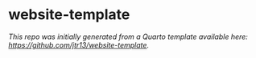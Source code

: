 # website-template

*This repo was initially generated from a Quarto template available here: https://github.com/jtr13/website-template.*


